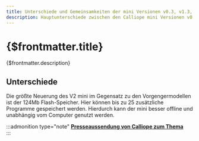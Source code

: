 ```yaml
---
title: Unterschiede und Gemeinsamkeiten der mini Versionen v0.3, v1.3, v2
description: Hauptunterschiede zwischen den Calliope mini Versionen v0.3, v1.3 und v2.
---
```


# {$frontmatter.title}

{$frontmatter.description}

## Unterschiede

Die größte Neuerung des V2 mini im Gegensatz zu den Vorgengermodellen ist der 124Mb Flash-Speicher. Hier können bis zu 25 zusätzliche Programme gespeichert werden. Hierdurch kann der mini besser offline und unabhängig vom Computer genutzt werden.

:::admonition type="note"
**[Presseaussendung von Calliope zum Thema](https://www.ots.at/presseaussendung/OTS_20200828_OTS0010/die-erfinderinnen-des-calliope-mini-stellen-neue-version-vor)**  
:::